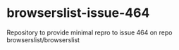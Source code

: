 # browserslist-issue-464
Repository to provide minimal repro to issue 464 on repo browserslist/browserslist
